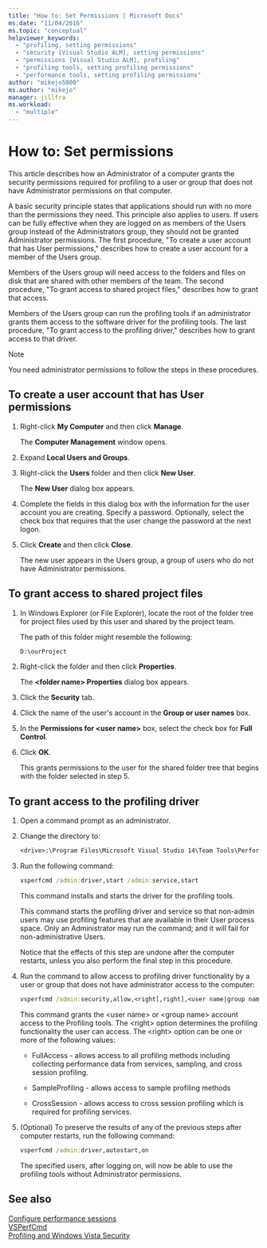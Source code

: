```yaml
---
title: "How to: Set Permissions | Microsoft Docs"
ms.date: "11/04/2016"
ms.topic: "conceptual"
helpviewer_keywords: 
  - "profiling, setting permissions"
  - "security [Visual Studio ALM], setting permissions"
  - "permissions [Visual Studio ALM], profiling"
  - "profiling tools, setting profiling permissions"
  - "performance tools, setting profiling permissions"
author: "mikejo5000"
ms.author: "mikejo"
manager: jillfra
ms.workload: 
  - "multiple"
---
```

# How to: Set permissions

This article describes how an Administrator of a computer grants the security permissions required for profiling to a user or group that does not have Administrator permissions on that computer.

A basic security principle states that applications should run with no more than the permissions they need. This principle also applies to users. If users can be fully effective when they are logged on as members of the Users group instead of the Administrators group, they should not be granted Administrator permissions. The first procedure, "To create a user account that has User permissions," describes how to create a user account for a member of the Users group.

Members of the Users group will need access to the folders and files on disk that are shared with other members of the team. The second procedure, "To grant access to shared project files," describes how to grant that access.

Members of the Users group can run the profiling tools if an administrator grants them access to the software driver for the profiling tools. The last procedure, "To grant access to the profiling driver," describes how to grant access to that driver.

> [!NOTE]
> You need administrator permissions to follow the steps in these procedures.

## To create a user account that has User permissions

1. Right-click **My Computer** and then click **Manage**.

     The **Computer Management** window opens.

2. Expand **Local Users and Groups**.

3. Right-click the **Users** folder and then click **New User**.

     The **New User** dialog box appears.

4. Complete the fields in this dialog box with the information for the user account you are creating. Specify a password. Optionally, select the check box that requires that the user change the password at the next logon.

5. Click **Create** and then click **Close**.

     The new user appears in the Users group, a group of users who do not have Administrator permissions.

## To grant access to shared project files

1. In Windows Explorer (or File Explorer), locate the root of the folder tree for project files used by this user and shared by the project team.

     The path of this folder might resemble the following:

    ```cmd
    D:\ourProject
    ```

2. Right-click the folder and then click **Properties**.

     The **\<folder name> Properties** dialog box appears.

3. Click the **Security** tab.

4. Click the name of the user's account in the **Group or user names** box.

5. In the **Permissions for \<user name>** box, select the check box for **Full Control**.

6. Click **OK**.

     This grants permissions to the user for the shared folder tree that begins with the folder selected in step 5.

## To grant access to the profiling driver

1. Open a command prompt as an administrator.

2. Change the directory to:

    ```cmd
    <drive>:\Program Files\Microsoft Visual Studio 14\Team Tools\Performance Tools
    ```

3. Run the following command:

    ```cmd
    vsperfcmd /admin:driver,start /admin:service,start
    ```

     This command installs and starts the driver for the profiling tools.

     This command starts the profiling driver and service so that non-admin users may use profiling features that are available in their User process space. Only an Administrator may run the command; and it will fail for non-administrative Users.

     Notice that the effects of this step are undone after the computer restarts, unless you also perform the final step in this procedure.

4. Run the command to allow access to profiling driver functionality by a user or group that does not have administrator access to the computer:

    ```cmd
    vsperfcmd /admin:security,allow,<right[,right],<user name|group name>
    ```

     This command grants the \<user name> or \<group name> account access to the Profiling tools. The \<right> option determines the profiling functionality the user can access. The \<right> option can be one or more of the following values:

    - FullAccess - allows access to all profiling methods including collecting performance data from services, sampling, and cross session profiling.

    - SampleProfiling - allows access to sample profiling methods

    - CrossSession - allows access to cross session profiling which is required for profiling services.

5. (Optional) To preserve the results of any of the previous steps after computer restarts, run the following command:

    ```cmd
    vsperfcmd /admin:driver,autostart,on
    ```

   The specified users, after logging on, will now be able to use the profiling tools without Administrator permissions.

## See also

[Configure performance sessions](../profiling/configuring-performance-sessions.md)  
[VSPerfCmd](../profiling/vsperfcmd.md)  
[Profiling and Windows Vista Security](../profiling/profiling-and-windows-vista-security.md)